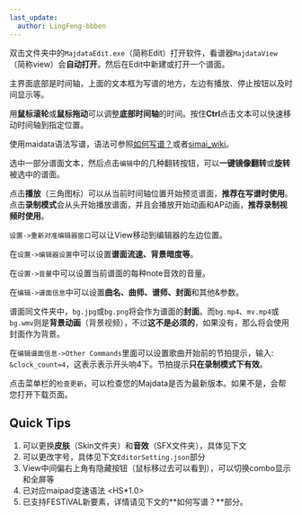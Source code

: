 ```yaml
---
last_update:
  author: LingFeng-bbben
---
```


双击文件夹中的`MajdataEdit.exe`（简称Edit）打开软件，看谱器`MajdataView`（简称view）会**自动打开**。然后在Edit中新建或打开一个谱面。

主界面底部是时间轴，上面的文本框为写谱的地方，左边有播放、停止按钮以及时间显示等。

用**鼠标滚轮**或**鼠标拖动**可以调整**底部时间轴**的时间。按住**Ctrl**点击文本可以快速移动时间轴到指定位置。

使用maidata语法写谱，语法可参照[如何写谱？](https://github.com/LingFeng-bbben/MajdataView/wiki/%E6%80%8E%E6%A0%B7%E5%86%99%E8%B0%B1%EF%BC%9F)或者[simai_wiki](https://w.atwiki.jp/simai/pages/25.html)。

选中一部分谱面文本，然后点击`编辑`中的几种翻转按钮，可以**一键镜像翻转**或**旋转**被选中的谱面。

点击**播放**（三角图标）可以从当前时间轴位置开始预览谱面，**推荐在写谱时使用**。点击**录制模式**会从头开始播放谱面，并且会播放开始动画和AP动画，**推荐录制视频时使用**。

`设置->重新对准编辑器窗口`可以让View移动到编辑器的左边位置。

在`设置->编辑器设置`中可以设置**谱面流速、背景暗度等**。

在`设置->音量`中可以设置当前谱面的每种note音效的音量。

在`编辑->谱面信息`中可以设置**曲名、曲师、谱师、封面**和其他&参数。

谱面同文件夹中，`bg.jpg`或`bg.png`将会作为谱面的**封面**。而`bg.mp4`、`mv.mp4`或`bg.wmv`则是**背景动画**（背景视频），不过**这不是必须的**，如果没有，那么将会使用封面作为背景。

在`编辑谱面信息->Other Commands`里面可以设置歌曲开始前的节拍提示，输入: `&clock_count=4`，这表示表示开头响4下。节拍提示**只在录制模式下有效**。

点击菜单栏的`检查更新`，可以检查您的Majdata是否为最新版本。如果不是，会帮您打开下载页面。


## Quick Tips

1. 可以更换**皮肤**（Skin文件夹）和**音效**（SFX文件夹），具体见下文
2. 可以更改字号，具体见下文`EditorSetting.json`部分
3. View中间偏右上角有隐藏按钮（鼠标移过去可以看到），可以切换combo显示和全屏等
4. 已对应maipad变速语法 <HS*1.0>
5. 已支持FESTiVAL新要素，详情请见下文的**如何写谱？**部分。

